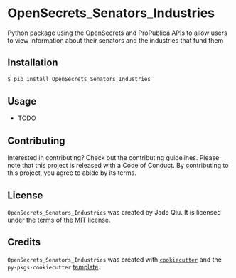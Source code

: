 # OpenSecrets_Senators_Industries

Python package using the OpenSecrets and ProPublica APIs to allow users to view information about their senators and the industries that fund them

## Installation

```bash
$ pip install OpenSecrets_Senators_Industries
```

## Usage

- TODO

## Contributing

Interested in contributing? Check out the contributing guidelines. Please note that this project is released with a Code of Conduct. By contributing to this project, you agree to abide by its terms.

## License

`OpenSecrets_Senators_Industries` was created by Jade Qiu. It is licensed under the terms of the MIT license.

## Credits

`OpenSecrets_Senators_Industries` was created with [`cookiecutter`](https://cookiecutter.readthedocs.io/en/latest/) and the `py-pkgs-cookiecutter` [template](https://github.com/py-pkgs/py-pkgs-cookiecutter).
